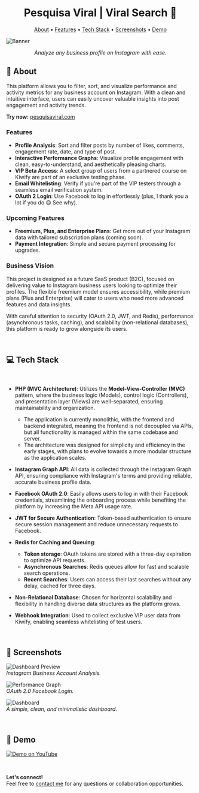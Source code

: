 <h1 align="center" style="font-weight: bold;">Pesquisa Viral | Viral Search 🌟</h1>

<p align="center">
 <a href="#about">About</a> • 
 <a href="#tech">Features</a> •
 <a href="#tech">Tech Stack</a> •  
 <a href="#screenshots">Screenshots</a> • 
 <a href="#demo">Demo</a>
</p>

![Banner](https://github.com/felipebpassos/ViralSearch/blob/main/pv1.png?raw=true)

<p align="center">
    <i>Analyze any business profile on Instagram with ease.</i>
</p>

<h2 id="about">📝 About</h2>

This platform allows you to filter, sort, and visualize performance and activity metrics for any business account on Instagram. With a clean and intuitive interface, users can easily uncover valuable insights into post engagement and activity trends. 

**Try now:** [pesquisaviral.com](https://pesquisaviral.com)

### **Features**

- **Profile Analysis**: Sort and filter posts by number of likes, comments, engagement rate, date, and type of post.
- **Interactive Performance Graphs**: Visualize profile engagement with clean, easy-to-understand, and aesthetically pleasing charts.
- **VIP Beta Access**: A select group of users from a partnered course on Kiwify are part of an exclusive testing phase.
- **Email Whitelisting**: Verify if you're part of the VIP testers through a seamless email verification system.
- **OAuth 2 Login**: Use Facebook to log in effortlessly (plus, I thank you a lot if you do 😉 See why).

### **Upcoming Features**

- **Freemium, Plus, and Enterprise Plans**: Get more out of your Instagram data with tailored subscription plans (coming soon).
- **Payment Integration**: Simple and secure payment processing for upgrades.

### **Business Vision**

This project is designed as a future SaaS product (B2C), focused on delivering value to Instagram business users looking to optimize their profiles. The flexible freemium model ensures accessibility, while premium plans (Plus and Enterprise) will cater to users who need more advanced features and data insights.

With careful attention to security (OAuth 2.0, JWT, and Redis), performance (asynchronous tasks, caching), and scalability (non-relational databases), this platform is ready to grow alongside its users.

<br>

<h2 id="tech">💻 Tech Stack</h2>

<br>

- **PHP (MVC Architecture)**: Utilizes the **Model-View-Controller (MVC)** pattern, where the business logic (Models), control logic (Controllers), and presentation layer (Views) are well-separated, ensuring maintainability and organization.
  - The application is currently monolithic, with the frontend and backend integrated, meaning the frontend is not decoupled via APIs, but all functionality is managed within the same codebase and server.
  - The architecture was designed for simplicity and efficiency in the early stages, with plans to evolve towards a more modular structure as the application scales.

- **Instagram Graph API**: All data is collected through the Instagram Graph API, ensuring compliance with Instagram's terms and providing reliable, accurate business profile data.
- **Facebook OAuth 2.0**: Easily allows users to log in with their Facebook credentials, streamlining the onboarding process while benefiting the platform by increasing the Meta API usage rate.
- **JWT for Secure Authentication**: Token-based authentication to ensure secure session management and reduce unnecessary requests to Facebook.
- **Redis for Caching and Queuing**:
  - **Token storage**: OAuth tokens are stored with a three-day expiration to optimize API requests.
  - **Asynchronous Searches**: Redis queues allow for fast and scalable search operations.
  - **Recent Searches**: Users can access their last searches without any delay, cached for three days.
- **Non-Relational Database**: Chosen for horizontal scalability and flexibility in handling diverse data structures as the platform grows.
- **Webhook Integration**: Used to collect exclusive VIP user data from Kiwify, enabling seamless whitelisting of test users.

<br>

<h2 id="screenshots">📱 Screenshots</h2>

![Dashboard Preview](https://github.com/felipebpassos/ViralSearch/blob/main/pv2.png?raw=true)  
_Instagram Business Account Analysis._

![Performance Graph](https://github.com/felipebpassos/ViralSearch/blob/main/pv3.png?raw=true)  
_OAuth 2.0 Facebook Login._

![Dashboard](https://github.com/felipebpassos/ViralSearch/blob/main/pv1.png?raw=true)  
_A simple, clean, and minimalistic dashboard._

<br>

<h2 id="demo">🚀 Demo</h2>

[![Demo on YouTube](https://img.shields.io/badge/YouTube-Demo-red?style=for-the-badge&logo=youtube)](https://youtu.be/OjWBcroxG0Y)

<br>

**Let's connect!**  
Feel free to [contact me](mailto:contato@simplifyweb.com.br) for any questions or collaboration opportunities.
